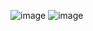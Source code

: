 ![image](https://github.com/user-attachments/assets/58a0f467-b02b-42a1-9967-f79cb11cb949)
![image](https://github.com/user-attachments/assets/32f7b530-845d-483c-8f2a-b97d9b92b59c)

